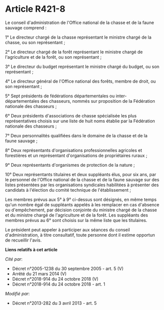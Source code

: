 # Article R421-8

Le conseil d'administration de l'Office national de la chasse et de la faune sauvage comprend : 

1° Le directeur chargé de la chasse représentant le ministre chargé de la chasse, ou son représentant ; 

2° Le directeur chargé de la forêt représentant le ministre chargé de l'agriculture et de la forêt, ou son représentant ; 

3° Le directeur du budget représentant le ministre chargé du budget, ou son représentant ; 

4° Le directeur général de l'Office national des forêts, membre de droit, ou son représentant ; 

5° Sept présidents de fédérations départementales ou inter-départementales des chasseurs, nommés sur proposition de la
Fédération nationale des chasseurs ; 

6° Deux présidents d'associations de chasse spécialisée les plus représentatives choisis sur une liste de huit noms établie
par la Fédération nationale des chasseurs ; 

7° Deux personnalités qualifiées dans le domaine de la chasse et de la faune sauvage ; 

8° Deux représentants d'organisations professionnelles agricoles et forestières et un représentant d'organisations de
propriétaires ruraux ; 

9° Deux représentants d'organismes de protection de la nature ; 

10° Deux représentants titulaires et deux suppléants élus, pour six ans, par le personnel de l'Office national de la chasse
et de la faune sauvage sur des listes présentées  par les organisations syndicales habilitées à présenter des candidats à
l'élection du comité technique de l'établissement ; 

Les membres prévus aux 5° à 9° ci-dessus sont désignés, en même temps qu'un nombre égal de suppléants appelés à les remplacer
en cas d'absence ou d'empêchement, par décision conjointe du ministre chargé de la chasse et du ministre chargé de
l'agriculture et de la forêt. Les suppléants des membres prévus au 6° sont choisis sur la même liste que les titulaires. 

Le président peut appeler à participer aux séances du conseil d'administration, à titre consultatif, toute personne dont il
estime opportun de recueillir l'avis.

**Liens relatifs à cet article**

_Cité par_:

  - Décret n°2005-1238 du 30 septembre 2005 - art. 5 (V)
  - Arrêté du 21 mars 2014 (V)
  - Décret n°2018-914 du 24 octobre 2018 (V)
  - Décret n°2018-914 du 24 octobre 2018 - art. 1

_Modifié par_:

  - Décret n°2013-282 du 3 avril 2013 - art. 5
